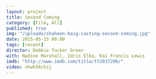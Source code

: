 ```yaml
---
layout: project
title: Second Coming
category: [Film, All]
published: true
img: "/uploads/shaheen-baig-casting-second-coming.jpg"
date: 2015-05-15 00:00
tags: [recent]
director: Debbie Tucker Green
with: Nadine Marshall, Idris Elba, Kai Francis Lewis
imdb: "http://www.imdb.com/title/tt2837296/"
video: nhwh56chij
---
```



